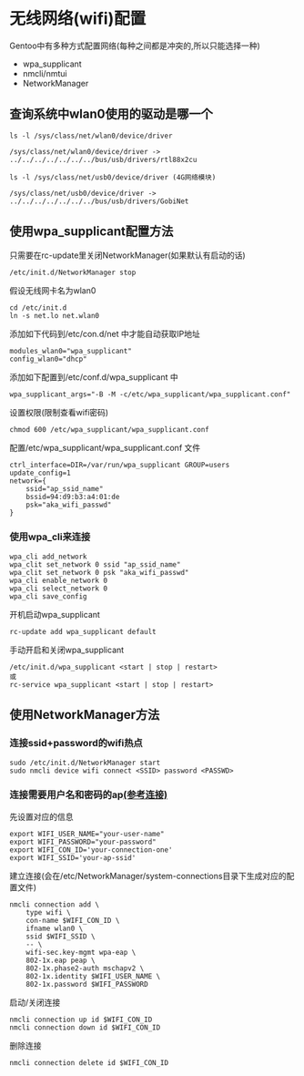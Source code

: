 # 无线网络(wifi)配置

Gentoo中有多种方式配置网络(每种之间都是冲突的,所以只能选择一种)

- wpa_supplicant
- nmcli/nmtui
- NetworkManager

## 查询系统中wlan0使用的驱动是哪一个

	ls -l /sys/class/net/wlan0/device/driver

	/sys/class/net/wlan0/device/driver -> ../../../../../../../bus/usb/drivers/rtl88x2cu

	ls -l /sys/class/net/usb0/device/driver (4G网络模块)

	/sys/class/net/usb0/device/driver -> ../../../../../../../bus/usb/drivers/GobiNet

## 使用wpa_supplicant配置方法

只需要在rc-update里关闭NetworkManager(如果默认有启动的话)

	/etc/init.d/NetworkManager stop

假设无线网卡名为wlan0

	cd /etc/init.d
	ln -s net.lo net.wlan0

添加如下代码到/etc/con.d/net 中才能自动获取IP地址

	modules_wlan0="wpa_supplicant"
	config_wlan0="dhcp"

添加如下配置到/etc/conf.d/wpa_supplicant 中

	wpa_supplicant_args="-B -M -c/etc/wpa_supplicant/wpa_supplicant.conf"

设置权限(限制查看wifi密码)

	chmod 600 /etc/wpa_supplicant/wpa_supplicant.conf

配置/etc/wpa_supplicant/wpa_supplicant.conf 文件

	ctrl_interface=DIR=/var/run/wpa_supplicant GROUP=users
	update_config=1
	network={
		ssid="ap_ssid_name"
		bssid=94:d9:b3:a4:01:de
		psk="aka_wifi_passwd"
	}

### 使用wpa_cli来连接

    wpa_cli add_network
    wpa_clit set_network 0 ssid "ap_ssid_name"
    wpa_clit set_network 0 psk "aka_wifi_passwd"
    wpa_cli enable_network 0
    wpa_cli select_network 0
    wpa_cli save_config

开机启动wpa_supplicant

	rc-update add wpa_supplicant default

手动开启和关闭wpa_supplicant

	/etc/init.d/wpa_supplicant <start | stop | restart>
    或
    rc-service wpa_supplicant <start | stop | restart>

## 使用NetworkManager方法

### 连接ssid+password的wifi热点

	sudo /etc/init.d/NetworkManager start
	sudo nmcli device wifi connect <SSID> password <PASSWD>

### 连接需要用户名和密码的ap[(参考连接)](https://unix.stackexchange.com/questions/145366/how-to-connect-to-an-802-1x-wireless-network-via-nmcli)

先设置对应的信息

	export WIFI_USER_NAME="your-user-name"
	export WIFI_PASSWORD="your-password"
	export WIFI_CON_ID='your-connection-one'
	export WIFI_SSID='your-ap-ssid'

建立连接(会在/etc/NetworkManager/system-connections目录下生成对应的配置文件)

	nmcli connection add \
		type wifi \
		con-name $WIFI_CON_ID \
		ifname wlan0 \
		ssid $WIFI_SSID \
		-- \
		wifi-sec.key-mgmt wpa-eap \
		802-1x.eap peap \
		802-1x.phase2-auth mschapv2 \
		802-1x.identity $WIFI_USER_NAME \
		802-1x.password $WIFI_PASSWORD

启动/关闭连接

    nmcli connection up id $WIFI_CON_ID
    nmcli connection down id $WIFI_CON_ID

删除连接

    nmcli connection delete id $WIFI_CON_ID

